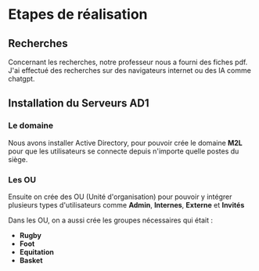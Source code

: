 

















# Etapes de réalisation 

## Recherches 

Concernant les recherches, notre professeur nous a fourni des fiches pdf. J'ai effectué des recherches sur des navigateurs internet ou des IA comme chatgpt. 

## Installation du Serveurs AD1

### Le domaine 
Nous avons installer Active Directory, pour pouvoir crée le domaine **M2L** pour que les utilisateurs se connecte depuis n'importe quelle postes du siège. 

### Les OU 
Ensuite on crée des OU (Unité d'organisation) pour pouvoir y intégrer plusieurs types d'utilisateurs comme **Admin**, **Internes**, **Externe** et **Invités**

Dans les OU, on a aussi crée les groupes nécessaires qui était : 

- **Rugby**
- **Foot**
- **Equitation**
- **Basket**


